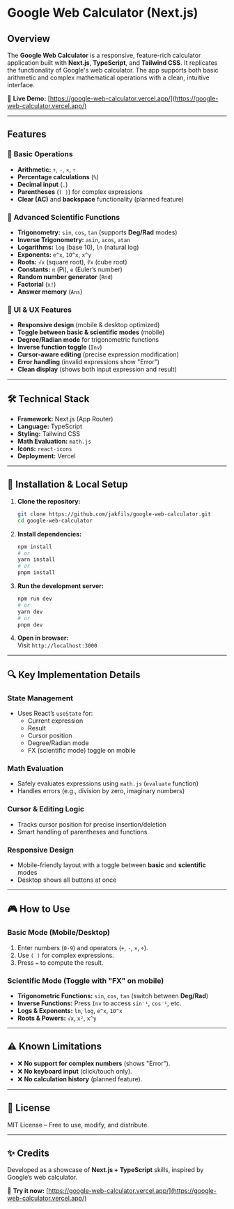 # Google Web Calculator (Next.js)

## Overview

The **Google Web Calculator** is a responsive, feature-rich calculator application built with **Next.js**, **TypeScript**, and **Tailwind CSS**. It replicates the functionality of Google's web calculator. The app supports both basic arithmetic and complex mathematical operations with a clean, intuitive interface.

🔗 **Live Demo:** [https://google-web-calculator.vercel.app/](https://google-web-calculator.vercel.app/)

---

## Features

### 🧮 **Basic Operations**

- **Arithmetic:** `+`, `-`, `×`, `÷`
- **Percentage calculations** (`%`)
- **Decimal input** (`.`)
- **Parentheses** (`( )`) for complex expressions
- **Clear (AC)** and **backspace** functionality (planned feature)

### 🔬 **Advanced Scientific Functions**

- **Trigonometry:** `sin`, `cos`, `tan` (supports **Deg/Rad** modes)
- **Inverse Trigonometry:** `asin`, `acos`, `atan`
- **Logarithms:** `log` (base 10), `ln` (natural log)
- **Exponents:** `e^x`, `10^x`, `x^y`
- **Roots:** `√x` (square root), `∛x` (cube root)
- **Constants:** `π` (Pi), `e` (Euler’s number)
- **Random number generator** (`Rnd`)
- **Factorial** (`x!`)
- **Answer memory** (`Ans`)

### 🎨 **UI & UX Features**

- **Responsive design** (mobile & desktop optimized)
- **Toggle between basic & scientific modes** (mobile)
- **Degree/Radian mode** for trigonometric functions
- **Inverse function toggle** (`Inv`)
- **Cursor-aware editing** (precise expression modification)
- **Error handling** (invalid expressions show "Error")
- **Clean display** (shows both input expression and result)

---

## 🛠️ Technical Stack

- **Framework:** Next.js (App Router)
- **Language:** TypeScript
- **Styling:** Tailwind CSS
- **Math Evaluation:** `math.js`
- **Icons:** `react-icons`
- **Deployment:** Vercel

---

## 🚀 Installation & Local Setup

1. **Clone the repository:**

   ```bash
   git clone https://github.com/jakfils/google-web-calculator.git
   cd google-web-calculator
   ```

2. **Install dependencies:**

   ```bash
   npm install
   # or
   yarn install
   # or
   pnpm install
   ```

3. **Run the development server:**

   ```bash
   npm run dev
   # or
   yarn dev
   # or
   pnpm dev
   ```

4. **Open in browser:**  
   Visit `http://localhost:3000`

---

## 🔍 Key Implementation Details

### **State Management**

- Uses React’s `useState` for:
  - Current expression
  - Result
  - Cursor position
  - Degree/Radian mode
  - FX (scientific mode) toggle on mobile

### **Math Evaluation**

- Safely evaluates expressions using `math.js` (`evaluate` function)
- Handles errors (e.g., division by zero, imaginary numbers)

### **Cursor & Editing Logic**

- Tracks cursor position for precise insertion/deletion
- Smart handling of parentheses and functions

### **Responsive Design**

- Mobile-friendly layout with a toggle between **basic** and **scientific** modes
- Desktop shows all buttons at once

---

## 🎮 How to Use

### **Basic Mode (Mobile/Desktop)**

1. Enter numbers (`0-9`) and operators (`+`, `-`, `×`, `÷`).
2. Use `( )` for complex expressions.
3. Press `=` to compute the result.

### **Scientific Mode (Toggle with "FX" on mobile)**

- **Trigonometric Functions:** `sin`, `cos`, `tan` (switch between **Deg/Rad**)
- **Inverse Functions:** Press `Inv` to access `sin⁻¹`, `cos⁻¹`, etc.
- **Logs & Exponents:** `ln`, `log`, `e^x`, `10^x`
- **Roots & Powers:** `√x`, `x²`, `x^y`

---

## ⚠️ Known Limitations

- ❌ **No support for complex numbers** (shows "Error").
- ❌ **No keyboard input** (click/touch only).
- ❌ **No calculation history** (planned feature).

---

## 📜 License

MIT License – Free to use, modify, and distribute.

---

## ✨ Credits

Developed as a showcase of **Next.js + TypeScript** skills, inspired by Google’s web calculator.

🚀 **Try it now:** [https://google-web-calculator.vercel.app/](https://google-web-calculator.vercel.app/)
